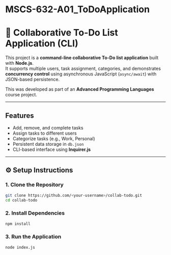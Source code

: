 # MSCS-632-A01_ToDoApplication

# 📝 Collaborative To-Do List Application (CLI)

This project is a **command-line collaborative To-Do list application** built with **Node.js**.  
It supports multiple users, task assignment, categories, and demonstrates **concurrency control** using asynchronous JavaScript (`async/await`) with JSON-based persistence.

This was developed as part of an **Advanced Programming Languages** course project.

---

## Features

- Add, remove, and complete tasks
- Assign tasks to different users
- Categorize tasks (e.g., Work, Personal)
- Persistent data storage in `db.json`
- CLI-based interface using **Inquirer.js**

---

## ⚙️ Setup Instructions

### 1. Clone the Repository

```bash
git clone https://github.com/<your-username>/collab-todo.git
cd collab-todo
```
### 2. Install Dependencies

```bash
npm install
```

### 3. Run the Application
```bash
node index.js
```



